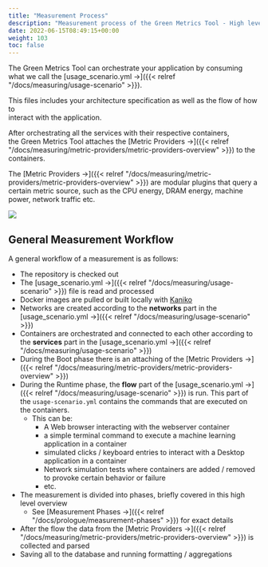 ```yaml
---
title: "Measurement Process"
description: "Measurement process of the Green Metrics Tool - High level overview"
date: 2022-06-15T08:49:15+00:00
weight: 103
toc: false
---
```


The Green Metrics Tool can orchestrate your application by consuming  
what we call the [usage_scenario.yml →]({{< relref "/docs/measuring/usage-scenario" >}}).

This files includes your architecture specification as well as the flow of how to  
interact with the application.

After orchestrating all the services with their respective containers,  
the Green Metrics Tool attaches the [Metric Providers →]({{< relref "/docs/measuring/metric-providers/metric-providers-overview" >}}) to the containers.  

The [Metric Providers →]({{< relref "/docs/measuring/metric-providers/metric-providers-overview" >}}) are modular plugins
that query a certain metric source, such as the CPU energy, DRAM energy, machine power, network traffic etc.

<img src="/img/green-metrics-tool-orchestration.webp">

## General Measurement Workflow

A general workflow of a measurement is as follows:

- The repository is checked out
- The [usage_scenario.yml →]({{< relref "/docs/measuring/usage-scenario" >}}) file is read and processed
- Docker images are pulled or built locally with [Kaniko](https://github.com/GoogleContainerTools/kaniko)
- Networks are created according to the **networks** part in the [usage_scenario.yml →]({{< relref "/docs/measuring/usage-scenario" >}})
- Containers are orchestrated and connected to each other according to the **services** part in the [usage_scenario.yml →]({{< relref "/docs/measuring/usage-scenario" >}})
- During the Boot phase there is an attaching of the [Metric Providers →]({{< relref "/docs/measuring/metric-providers/metric-providers-overview" >}})
- During the Runtime phase, the **flow** part of the [usage_scenario.yml →]({{< relref "/docs/measuring/usage-scenario" >}}) is run. This part of the `usage-scenario.yml` contains the commands that are executed on the containers.
  + This can be:
    * A Web browser interacting with the webserver container
    * a simple terminal command to execute a machine learning application in a container
    * simulated clicks / keyboard entries to interact with a Desktop application in a container
    * Network simulation tests where containers are added / removed to provoke certain behavior or failure
    * etc.
- The measurement is divided into phases, briefly covered in this high level overview
  + See [Measurement Phases →]({{< relref "/docs/prologue/measurement-phases" >}}) for exact details
- After the flow the data from the [Metric Providers →]({{< relref "/docs/measuring/metric-providers/metric-providers-overview" >}}) is collected and parsed
- Saving all to the database and running formatting / aggregations